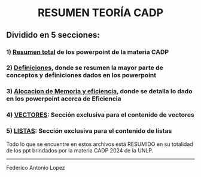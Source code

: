 # <center> RESUMEN TEORÍA CADP

## Dividido en 5 secciones:

### 1) [Resumen total](ResumenTotal.md) de los powerpoint de la materia CADP

### 2) [Definiciones](Definiciones.md), donde se resumen la mayor parte de conceptos y definiciones dados en los powerpoint

### 3) [Alocacion de Memoria y eficiencia](Alocacion,_memoria_y_eficiencia.md), donde se detalla lo dado en los powerpoint acerca de Eficiencia

### 4) [VECTORES](Seccion_Vector.md): Sección exclusiva para el contenido de vectores

### 5) [LISTAS](Seccion_Lista.md): Sección exclusiva para el contenido de listas

Todo lo que se encuentre en estos archivos está RESUMIDO en su totalidad de los ppt brindados por la materia CADP 2024 de la UNLP.
___
 
 Federico Antonio Lopez
